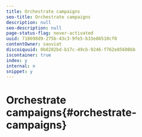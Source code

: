 ```yaml
---
title: Orchestrate campaigns
seo-title: Orchestrate campaigns
description: null
seo-description: null
page-status-flag: never-activated
uuid: 718698d9-275b-43c3-9fe5-b33e86510cf0
contentOwner: sauviat
discoiquuid: 0b8282bd-b17c-49cb-9246-f762e85608bb
iscontainer: true
index: y
internal: n
snippet: y
---
```


# Orchestrate campaigns{#orchestrate-campaigns}


